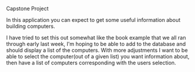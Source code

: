 Capstone Project

In this application you can expect to get some useful information about
building computers.

I have tried to set this out somewhat like the book example that we all ran through early last week,
 I'm hoping to be able to add to the database and should display a list of the computers. With more adjustments
I want to be able to select the computer(out of a given list) you want information about, then have a list of computers
corresponding with the users selection.


